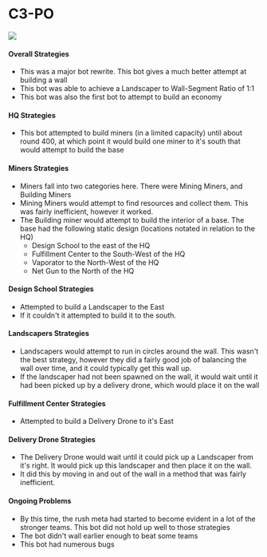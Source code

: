 # C3-PO

![](https://cdn3.movieweb.com/i/article/9eIsTJMJ8mQ6rOqYYgfuv1G12wkn8v/1200:100/Star-Wars-9-Anthony-Daniels-C3po-Wrapped.jpg)

#### Overall Strategies
- This was a major bot rewrite. This bot gives a much better attempt at building a wall
- This bot was able to achieve a Landscaper to Wall-Segment Ratio of 1:1
- This bot was also the first bot to attempt to build an economy

#### HQ Strategies
- This bot attempted to build miners (in a limited capacity) until about round 400, at which point it would build one miner
to it's south that would attempt to build the base

#### Miners Strategies
- Miners fall into two categories here. There were Mining Miners, and Building Miners
- Mining Miners would attempt to find resources and collect them. This was fairly inefficient, however it worked.
- The Building miner would attempt to build the interior of a base. The base had the following static design (locations 
notated in relation to the HQ)
    - Design School to the east of the HQ
    - Fulfillment Center to the South-West of the HQ
    - Vaporator to the North-West of the HQ
    - Net Gun to the North of the HQ

#### Design School Strategies
- Attempted to build a Landscaper to the East
- If it couldn't it attempted to build it to the south.

#### Landscapers Strategies
- Landscapers would attempt to run in circles around the wall. This wasn't the best strategy, however they did a fairly good
job of balancing the wall over time, and it could typically get this wall up.
- If the landscaper had not been spawned on the wall, it would wait until it had been picked up by a delivery drone, which would
place it on the wall

#### Fulfillment Center Strategies
- Attempted to build a Delivery Drone to it's East

#### Delivery Drone Strategies
- The Delivery Drone would wait until it could pick up a Landscaper from it's right. It would pick up this landscaper and
then place it on the wall.
- It did this by moving in and out of the wall in a method that was fairly inefficient.

#### Ongoing Problems
- By this time, the rush meta had started to become evident in a lot of the stronger teams. This bot did not hold up well
to those strategies
- The bot didn't wall earlier enough to beat some teams
- This bot had numerous bugs